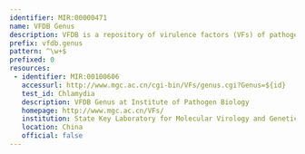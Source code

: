 ```yaml
---
identifier: MIR:00000471
name: VFDB Genus
description: VFDB is a repository of virulence factors (VFs) of pathogenic bacteria.This collection references VF information by Genus.
prefix: vfdb.genus
pattern: ^\w+$
prefixed: 0
resources:
 - identifier: MIR:00100606
   accessurl: http://www.mgc.ac.cn/cgi-bin/VFs/genus.cgi?Genus=${id}
   test_id: Chlamydia
   description: VFDB Genus at Institute of Pathogen Biology
   homepage: http://www.mgc.ac.cn/VFs/
   institution: State Key Laboratory for Molecular Virology and Genetic Engineering, Institute of Pathogen Biology, Chinese Academy Medical Sciences and Peking Union Medical College, Beijing
   location: China
   official: false
---
```

